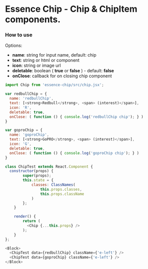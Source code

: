# Essence Chip - Chip & ChipItem components.

### How to use

Options:
  - **name**: string for input name, default: chip
  - **text**: string or html or component
  - **icon**: string or image url
  - **deletable**: boolean ( **true** or **false** ) - default: **false**
  - **onClose**: callback for on closing chip component

```js
import Chip from 'essence-chip/src/chip.jsx';

var redbullChip = {
  name: 'redbullChip',
  text: [<strong>Redbull</strong>, <span> (interest)</span>],
  icon: 'R',
  deletable: true,
  onClose: ( function () { console.log('redbullChip chip'); } )
}

var goproChip = {
  name: 'goproChip',
  text: [<strong>GoPRO</strong>, <span> (interest)</span>],
  icon: 'G',
  deletable: true,
  onClose: ( function () { console.log('goproChip chip'); } )
}

class ChipTest extends React.Component {
  constructor(props) {
        super(props);
        this.state = {
            classes: ClassNames(
                this.props.classes,
                this.props.className
            )
        };
    }

    render() {
        return (
          <Chip {...this.props} />
        );
    }
};

<Block>
  <ChipTest data={redbullChip} className={'e-left'} />
  <ChipTest data={goproChip} className={'e-left'} />
</Block>
```